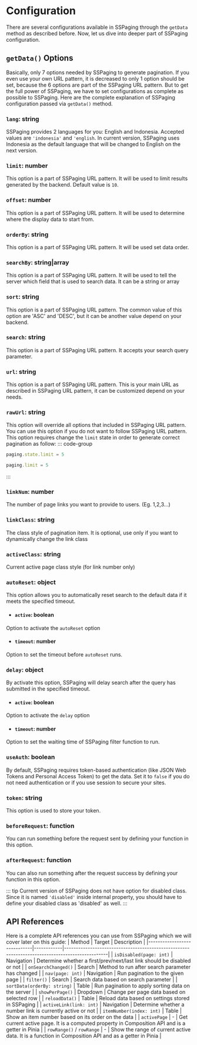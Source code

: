 # Configuration
There are several configurations available in SSPaging through the `getData` method as described before. Now, let us dive into deeper part of SSPaging configuration.

## `getData()` Options
Basically, only 7 options needed by SSPaging to generate pagination. If you even use your own URL pattern, it is decreased to only 1 option should be set, because the 6 options are part of the SSPaging URL pattern. But to get the full power of SSPaging, we have to set configurations as complete as possible to SSPaging. Here are the complete explanation of SSPaging configuration passed via `getData()` method.

### `lang`: string
SSPaging provides 2 languages for you: English and Indonesia. Accepted values are `'indonesia'` and `'english`. In current version, SSPaging uses Indonesia as the default language that will be changed to English on the next version.

### `limit`: number
This option is a part of SSPaging URL pattern. It will be used to limit results generated by the backend. Default value is `10`.

### `offset`: number
This option is a part of SSPaging URL pattern. It will be used to determine where the display data to start from.

### `orderBy`: string
This option is a part of SSPaging URL pattern. It will be used set data order.

### `searchBy`: string|array
This option is a part of SSPaging URL pattern. It will be used to tell the server which field that is used to search data. It can be a string or array

### `sort`: string
This option is a part of SSPaging URL pattern. The common value of this option are 'ASC' and 'DESC', but it can be another value depend on your backend.

### `search`: string
This option is a part of SSPaging URL pattern. It accepts your search query parameter.

### `url`: string 
This option is a part of SSPaging URL pattern. This is your main URL as described in SSPaging URL pattern, it can be customized depend on your needs.

### `rawUrl`: string
This option will override all options that included in SSPaging URL pattern. You can use this option if you do not want to follow SSPaging URL pattern. This option requires change the `limit` state in order to generate correct pagination as follow:
::: code-group
```js [Composition API]
paging.state.limit = 5
```
```js [Pinia]
paging.limit = 5
```
:::

### `linkNum`: number
The number of page links you want to provide to users. (Eg. 1,2,3...)

### `linkClass`: string
The class style of pagination item. It is optional, use only if you want to dynamically change the link class

### `activeClass`: string
Current active page class style (for link number only)

### `autoReset`: object
This option allows you to automatically reset search to the default data if it meets the specified timeout.

- #### `active`: boolean
Option to activate the `autoReset` option

- #### `timeout`: number
Option to set the timeout before `autoReset` runs.

### `delay`: object
By activate this option, SSPaging will delay search after the query has submitted in the specified timeout.

- #### `active`: boolean
Option to activate the `delay` option

- #### `timeout`: number
Option to set the waiting time of SSPaging filter function to run.

### `useAuth`: boolean
By default, SSPaging requires token-based authentication (like JSON Web Tokens and Personal Access Token) to get the data. Set it to `false` if you do not need authentication or if you use session to secure your sites.

### `token`: string
This option is used to store your token.

### `beforeRequest`: function
You can run something before the request sent by defining your function in this option.

### `afterRequest`: function
You can also run something after the request success by defining your function in this option.

::: tip
Current version of SSPaging does not have option for disabled class. Since it is named `'disabled'` inside internal property, you should have to define your disabled class as 'disabled' as well.
:::


## API References
Here is a complete API references you can use from SSPaging which we will cover later on this guide:
| Method                      | Target     | Description                                                                                    |
|-----------------------------|------------|------------------------------------------------------------------------------------------------|
| `isDisabled(page: int)`     | Navigation | Determine whether a first/prev/next/last link should be disabled or not                        |
| `onSearchChanged()`         | Search     | Method to run after search parameter has changed                                               |
| `nav(page: int)`            | Navigation | Run pagination to the given page                                                               |
| `filter()`                  | Search     | Search data based on search parameter                                                          |
| `sortData(orderBy: string)` | Table      | Run pagination to apply sorting data on the server                                             |
| `showPerPage()`             | Dropdown   | Change per page data based on selected row                                                     |
| `reloadData()`              | Table      | Reload data based on settings stored in SSPaging                                               |
| `activeLink(link: int)`     | Navigation | Determine whether a number link is currently active or not                                     |
| `itemNumber(index: int)`    | Table      | Show an item number based on its order on the data                                             |
| `activePage`                | -          | Get current active page. It is a computed property in Composition API and is a getter in Pinia |
| `rowRange()` / `rowRange`   | -          | Show the range of current active data. It is a function in Composition API and as a getter in Pinia |

